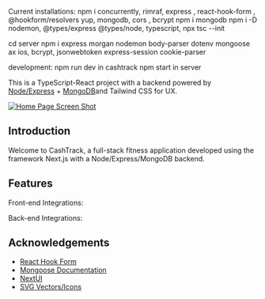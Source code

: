 Current installations:
npm i concurrently, rimraf, express , react-hook-form , @hookform/resolvers yup, mongodb, cors , bcrypt
npm i mongodb
npm i -D nodemon, @types/express @types/node, typescript,
npx tsc --init

cd server
npm i express morgan nodemon body-parser dotenv mongoose ax
ios, bcrypt, jsonwebtoken
express-session cookie-parser

development:
npm run dev in cashtrack
npm start in server

This is a TypeScript-React project with a backend powered by [Node/Express](https://expressjs.com/) + [MongoDB](https://www.mongodb.com/)and Tailwind CSS for UX.

<!-- Deployed via Vercel & PythonAnywhere: [Click here to visit the site](https://fitness-app-ousamuel.vercel.app/)
# SteelStance -->

[![Home Page Screen Shot](images/cashtrack.png)](https://raw.githubusercontent.com/ousamuel/CashTrack/main/public/images/cashtrack.png)

## Introduction

Welcome to CashTrack, a full-stack fitness application developed using the framework Next.js with a Node/Express/MongoDB backend. 



## Features

Front-end Integrations:

Back-end Integrations:
<!-- 
- User authentication via Flask-Login and Flask-Bcrypt for secure session management and password hashing
- Object-relational mapping utilizing SQLAlchemy
- RESTful API with full CRUD + CORS for cross-origin requests -->

## Acknowledgements

- [React Hook Form](https://react-hook-form.com/)
- [Mongoose Documentation](https://mongoosejs.com/)
- [NextUI](https://nextui.org/)
- [SVG Vectors/Icons](https://www.svgrepo.com/)

<!-- ## To run this repository on your local machine: -->

<!-- Clone the repository

```bash
git clone git@github.com:ousamuel/fitness-app.git
```

Install all required dependencies

```bash
chmod +x setup.sh
bash setup.sh
```

Open two different terminals

Terminal 1: cd into the 1-next directory

- Open providers.js
- Change line 17 to:

```bash
const BACKEND_URL = "http://localhost:3000";
```

Run this command

```bash
npm run dev
```

Terminal 2: cd into the 2-flask directory

- Open app.py
- Comment out lines 16, 31, 32
- Uncomment lines 17, 29, 30

Add this block to end of app.py

```bash
if __name__ == "__main__":
    app.run(port=5555, debug = True )
```

Run this command

```bash
python app.py
```

To re-seed the database with sample data:

```bash
python seed.py
```

Open [http://localhost:3000](http://localhost:3000) with your browser to see the result.

Sample User Logins(1-5):

- email: user1@gmail.com
- password: user1pass

By default:
Next.js server is ran on port 3000 & Flask application on port 5500 -->
